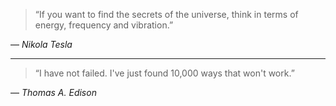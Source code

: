 > “If you want to find the secrets of the universe, think in terms of energy, frequency and vibration.”

― _Nikola Tesla_

---


> “I have not failed. I've just found 10,000 ways that won't work.”

― _Thomas A. Edison_
